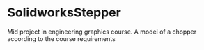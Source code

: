 # SolidworksStepper
Mid project in engineering graphics course. A model of a chopper according to the course requirements
